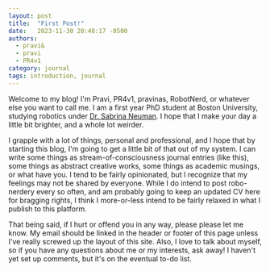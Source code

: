 ```yaml
---
layout: post
title:  "First Post!"
date:   2023-11-30 20:48:17 -0500
authors:
  - pravi&
  - pravi
  - PR4v1
category: journal
tags: introduction, journal
---
```


Welcome to my blog! I'm Pravi, PR4v1, pravinas, RobotNerd, or whatever else you want to call me. I am a first year PhD student at Boston University, studying robotics under [Dr. Sabrina Neuman](https://sites.bu.edu/robomorphic/). I hope that I make your day a little bit brighter, and a whole lot weirder.

I grapple with a lot of things, personal and professional, and I hope that by starting this blog, I'm going to get a little bit of that out of my system. I can write some things as stream-of-consciousness journal entries (like this), some things as abstract creative works, some things as academic musings, or what have you. I tend to be fairly opinionated, but I recognize that my feelings may not be shared by everyone. While I do intend to post robo-nerdery every so often, and am probably going to keep an updated CV here for bragging rights, I think I more-or-less intend to be fairly relaxed in what I publish to this platform.

That being said, if I hurt or offend you in any way, please please let me know. My email should be linked in the header or footer of this page unless I've really screwed up the layout of this site. Also, I love to talk about myself, so if you have any questions about me or my interests, ask away! I haven't yet set up comments, but it's on the eventual to-do list.